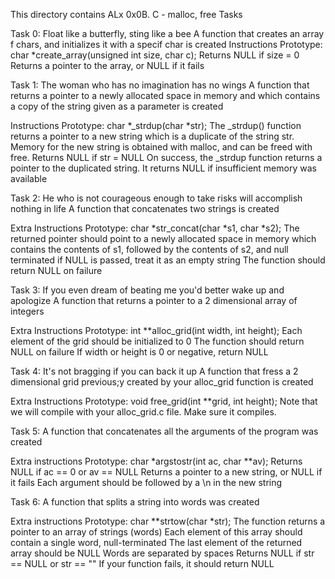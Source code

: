 This directory contains ALx 0x0B. C - malloc, free Tasks

Task 0:  Float like a butterfly, sting like a bee
A function that creates an array f chars, and initializes it with a specif char is created
Instructions
Prototype: char *create_array(unsigned int size, char c);
Returns NULL if size = 0
Returns a pointer to the array, or NULL if it fails


Task 1:  The woman who has no imagination has no wings
A function that returns a pointer to a newly allocated space in memory and which contains a copy of the string given as a parameter is created

Instructions
Prototype: char *_strdup(char *str);
The _strdup() function returns a pointer to a new string which is a duplicate of the string str. Memory for the new string is obtained with malloc, and can be freed with free.
Returns NULL if str = NULL
On success, the _strdup function returns a pointer to the duplicated string. It returns NULL if insufficient memory was available


Task 2: He who is not courageous enough to take risks will accomplish nothing in life
A function that concatenates two strings is created

Extra Instructions
Prototype: char *str_concat(char *s1, char *s2);
The returned pointer should point to a newly allocated space in memory which contains the contents of s1, followed by the contents of s2, and null terminated
if NULL is passed, treat it as an empty string
The function should return NULL on failure


Task 3:  If you even dream of beating me you'd better wake up and apologize
A function that returns a pointer to a 2 dimensional array of integers

Extra Instructions
Prototype: int **alloc_grid(int width, int height);
Each element of the grid should be initialized to 0
The function should return NULL on failure
If width or height is 0 or negative, return NULL


Task 4: It's not bragging if you can back it up
A function that fress a 2 dimensional grid previous;y created by your alloc_grid function is created

Extra Instructions
Prototype: void free_grid(int **grid, int height);
Note that we will compile with your alloc_grid.c file. Make sure it compiles.

Task 5:
A function that concatenates all the arguments of the program was created

Extra instructions
Prototype: char *argstostr(int ac, char **av);
Returns NULL if ac == 0 or av == NULL
Returns a pointer to a new string, or NULL if it fails
Each argument should be followed by a \n in the new string


Task 6:
A function that splits a string into words was created

Extra instructions
Prototype: char **strtow(char *str);
The function returns a pointer to an array of strings (words)
Each element of this array should contain a single word, null-terminated
The last element of the returned array should be NULL
Words are separated by spaces
Returns NULL if str == NULL or str == ""
If your function fails, it should return NULL

